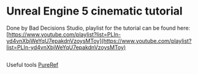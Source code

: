 # Unreal Engine 5 cinematic tutorial
Done by Bad Decisions Studio, playlist for the tutorial can be found here:
[https://www.youtube.com/playlist?list=PLIn-yd4vnXbjWeYqU7epakdnVzoysMToy](https://www.youtube.com/playlist?list=PLIn-yd4vnXbjWeYqU7epakdnVzoysMToy)

##
Useful tools
[PureRef](https://www.pureref.com/)
